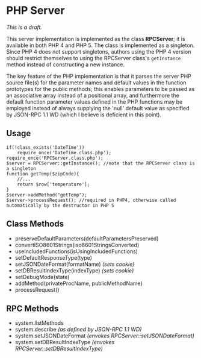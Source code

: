 # PHP Server #

_This is a draft._

This server implementation is implemented as the class **RPCServer**; it is available in both PHP 4 and PHP 5. The class is implemented as a singleton. Since PHP 4 does not support singletons, authors using the PHP 4 version should restrict themselves to using the RPCServer class's `getInstance` method instead of constructing a new instance.

The key feature of the PHP implementation is that it parses the server PHP source file(s) for the parameter names and default values in the function prototypes for the public methods; this enables parameters to be passed as an associative array instead of a positional array, and furthermore the default function parameter values defined in the PHP functions may be employed instead of always supplying the 'null' default value as specified by JSON-RPC 1.1 WD (which I believe is deficient in this point).

## Usage ##
```
if(!class_exists('DateTime'))
    require_once('DateTime.class.php');
require_once('RPCServer.class.php');
$server = RPCServer::getInstance(); //note that the RPCServer class is a singleton
function getTemp($zipCode){
    //...
    return $row['temperature'];
}
$server->addMethod("getTemp");
$server->processRequest(); //required in PHP4, otherwise called automatically by the destructor in PHP 5
```
## Class Methods ##
  * preserveDefaultParameters(defaultParametersPreserved)
  * convertISO8601Strings(iso8601StringsConverted)
  * useIncludedFunctions(isUsingIncludedFunctions)
  * setDefaultResponseType(type)
  * setJSONDateFormat(formatName) _(sets cookie)_
  * setDBResultIndexType(indexType) _(sets cookie)_
  * setDebugMode(state)
  * addMethod(privateProcName, publicMethodName)
  * processRequest()

## RPC Methods ##
  * system.listMethods
  * system.describe _(as defined by JSON-RPC 1.1 WD)_
  * system.setJSONDateFormat _(envokes RPCServer::setJSONDateFormat)_
  * system.setDBResultIndexType _(envokes RPCServer::setDBResultIndexType)_